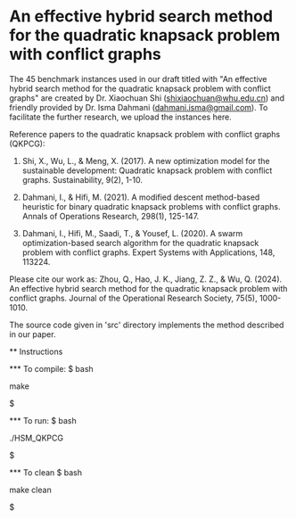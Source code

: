 # An effective hybrid search method for the quadratic knapsack problem with conflict graphs
The 45 benchmark instances used in our draft titled with "An effective hybrid search method for the quadratic knapsack problem with conflict graphs" are created by Dr. Xiaochuan Shi (shixiaochuan@whu.edu.cn) and friendly provided by Dr. Isma Dahmani (dahmani.isma@gmail.com).  To facilitate the further research, we upload the instances here.

Reference papers to the quadratic knapsack problem with conflict graphs (QKPCG):
1. Shi, X., Wu, L., & Meng, X. (2017). A new optimization model for the sustainable development: Quadratic knapsack problem with conflict graphs. Sustainability, 9(2), 1-10.

2. Dahmani, I., & Hifi, M. (2021). A modified descent method-based heuristic for binary quadratic knapsack problems with conflict graphs. Annals of Operations Research, 298(1), 125-147.

3. Dahmani, I., Hifi, M., Saadi, T., & Yousef, L. (2020). A swarm optimization-based search algorithm for the quadratic knapsack problem with conflict graphs. Expert Systems with Applications, 148, 113224.

Please cite our work as:
Zhou, Q., Hao, J. K., Jiang, Z. Z., & Wu, Q. (2024). An effective hybrid search method for the quadratic knapsack problem with conflict graphs. Journal of the Operational Research Society, 75(5), 1000-1010.

The source code given in 'src' directory implements the method described in our paper. 

** Instructions

*** To compile:
$ bash

make

$

*** To run:
$ bash

./HSM_QKPCG           

$

*** To clean
$ bash

make clean

$


